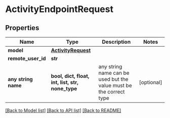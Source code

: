 # ActivityEndpointRequest

## Properties

| Name                | Type                                             | Description                                                        | Notes      |
| ------------------- | ------------------------------------------------ | ------------------------------------------------------------------ | ---------- |
| **model**           | [**ActivityRequest**](ActivityRequest.md)        |                                                                    |
| **remote_user_id**  | **str**                                          |                                                                    |
| **any string name** | **bool, dict, float, int, list, str, none_type** | any string name can be used but the value must be the correct type | [optional] |

[[Back to Model list]](../README.md#documentation-for-models) [[Back to API list]](../README.md#documentation-for-api-endpoints) [[Back to README]](../README.md)
